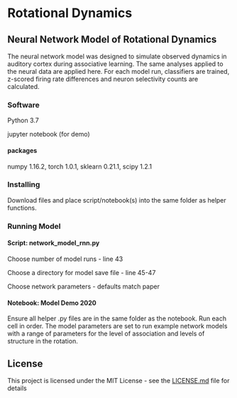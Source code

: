 # Rotational Dynamics

## Neural Network Model of Rotational Dynamics

The neural network model was designed to simulate observed dynamics in auditory cortex during associative learning. The same analyses applied to the neural data are applied here. For each model run, classifiers are trained, z-scored firing rate differences and neuron selectivity counts are calculated.

### Software

Python 3.7

jupyter notebook (for demo)

#### packages
numpy 1.16.2, torch 1.0.1, sklearn 0.21.1, scipy 1.2.1

### Installing

Download files and place script/notebook(s) into the same folder as helper functions. 

### Running Model

#### Script: network_model_rnn.py

Choose number of model runs - line 43

Choose a directory for model save file - line 45-47

Choose network parameters - defaults match paper

#### Notebook: Model Demo 2020

Ensure all helper .py files are in the same folder as the notebook. 
Run each cell in order. The model parameters are set to run example network models with a range of parameters for the level of association and levels of structure in the rotation. 

## License

This project is licensed under the MIT License - see the [LICENSE.md](LICENSE.md) file for details

